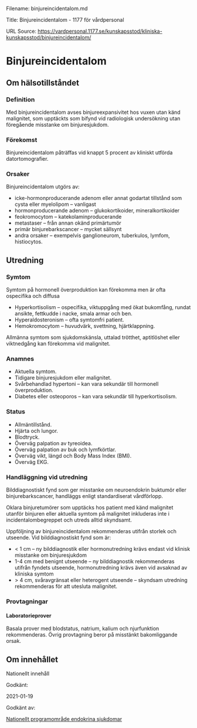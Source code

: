 Filename: binjureincidentalom.md

Title: Binjureincidentalom - 1177 för vårdpersonal

URL Source: https://vardpersonal.1177.se/kunskapsstod/kliniska-kunskapsstod/binjureincidentalom/

Binjureincidentalom
===================

Om hälsotillståndet
-------------------

### Definition

Med binjureincidentalom avses binjureexpansivitet hos vuxen utan känd malignitet, som upptäckts som bifynd vid radiologisk undersökning utan föregående misstanke om binjuresjukdom.

### Förekomst

Binjureincidentalom påträffas vid knappt 5 procent av kliniskt utförda datortomografier.

### Orsaker

Binjureincidentalom utgörs av:

*   icke-hormonproducerande adenom eller annat godartat tillstånd som cysta eller myelolipom – vanligast
*   hormonproducerande adenom – glukokortikoider, mineralkortikoider
*   feokromocytom – katekolaminproducerande
*   metastaser – från annan okänd primärtumör
*   primär binjurebarkscancer – mycket sällsynt
*   andra orsaker – exempelvis ganglioneurom, tuberkulos, lymfom, histiocytos.

Utredning
---------

### Symtom

Symtom på hormonell överproduktion kan förekomma men är ofta ospecifika och diffusa

*   Hyperkortisolism – ospecifika, viktuppgång med ökat bukomfång, rundat ansikte, fettkudde i nacke, smala armar och ben.
*   Hyperaldosteronism – ofta symtomfri patient.
*   Hemokromocytom – huvudvärk, svettning, hjärtklappning.

Allmänna symtom som sjukdomskänsla, uttalad trötthet, aptitlöshet eller viktnedgång kan förekomma vid malignitet.

### Anamnes

*   Aktuella symtom.
*   Tidigare binjuresjukdom eller malignitet.
*   Svårbehandlad hypertoni – kan vara sekundär till hormonell överproduktion.
*   Diabetes eller osteoporos – kan vara sekundär till hyperkortisolism.

### Status

*   Allmäntillstånd.
*   Hjärta och lungor.
*   Blodtryck.
*   Överväg palpation av tyreoidea.
*   Överväg palpation av buk och lymfkörtlar.
*   Överväg vikt, längd och Body Mass Index (BMI).
*   Överväg EKG.

### Handläggning vid utredning

Bilddiagnostiskt fynd som ger misstanke om neuroendokrin buktumör eller binjurebarkscancer, handläggs enligt standardiserat vårdförlopp.

Oklara binjuretumörer som upptäcks hos patient med känd malignitet utanför binjuren eller aktuella symtom på malignitet inkluderas inte i incidentalombegreppet och utreds alltid skyndsamt.

Uppföljning av binjureincidentalom rekommenderas utifrån storlek och utseende. Vid bilddiagnostiskt fynd som är:

*   < 1 cm – ny bilddiagnostik eller hormonutredning krävs endast vid klinisk misstanke om binjuresjukdom
*   1-4 cm med benignt utseende – ny bilddiagnostik rekommenderas utifrån fyndets utseende, hormonutredning krävs även vid avsaknad av kliniska symtom
*   \> 4 cm, svåravgränsat eller heterogent utseende – skyndsam utredning rekommenderas för att utesluta malignitet.

### Provtagningar

#### Laboratorieprover

Basala prover med blodstatus, natrium, kalium och njurfunktion rekommenderas. Övrig provtagning beror på misstänkt bakomliggande orsak.

Om innehållet
-------------

Nationellt innehåll

Godkänt:

2021-01-19

Godkänt av:

[Nationellt programområde endokrina sjukdomar](https://kunskapsstyrningvard.se/kunskapsstyrningvard/programomradenochsamverkansgrupper/nationellaprogramomraden/npoendokrinasjukdomar.56428.html)
